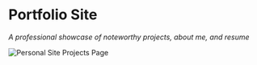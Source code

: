 # Portfolio Site

*A professional showcase of noteworthy projects, about me, and resume*

![Personal Site Projects Page]("/proj.png")